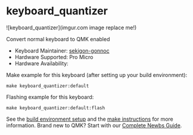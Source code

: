 # keyboard_quantizer

![keyboard_quantizer](imgur.com image replace me!)

Convert normal keyboard to QMK enabled

* Keyboard Maintainer: [sekigon-gonnoc](https://github.com/sekigon-gonnoc)
* Hardware Supported: Pro Micro
* Hardware Availability: 

Make example for this keyboard (after setting up your build environment):

    make keyboard_quantizer:default

Flashing example for this keyboard:

    make keyboard_quantizer:default:flash

See the [build environment setup](https://docs.qmk.fm/#/getting_started_build_tools) and the [make instructions](https://docs.qmk.fm/#/getting_started_make_guide) for more information. Brand new to QMK? Start with our [Complete Newbs Guide](https://docs.qmk.fm/#/newbs).
